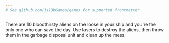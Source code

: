 ```yaml
---
# See github.com/js13kGames/games for supported frontmatter
---
```

There are 10 bloodthirsty aliens on the loose in your ship and you're the only one who can save the day. Use lasers to destroy the aliens, then throw them in the garbage disposal unit and clean up the mess.